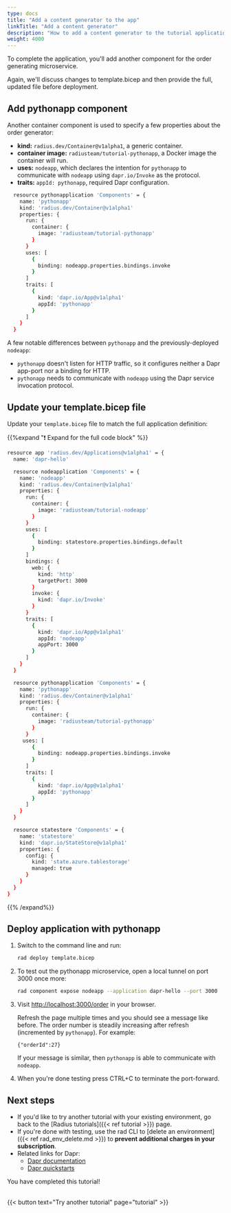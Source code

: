 ```yaml
---
type: docs
title: "Add a content generator to the app"
linkTitle: "Add a content generator"
description: "How to add a content generator to the tutorial application"
weight: 4000
---
```



To complete the application, you'll add another component for the order generating microservice. 

Again, we'll discuss changes to template.bicep and then provide the full, updated file before deployment.

## Add pythonapp component
Another container component is used to specify a few properties about the order generator: 

- **kind:** `radius.dev/Container@v1alpha1`, a generic container. 
- **container image:** `radiusteam/tutorial-pythonapp`, a Docker image the container will run.
- **uses:** `nodeapp`, which declares the intention for `pythonapp` to communicate with `nodeapp` using `dapr.io/Invoke` as the protocol. 
- **traits:** `appId: pythonapp`, required Dapr configuration. 

```sh
  resource pythonapplication 'Components' = {
    name: 'pythonapp'
    kind: 'radius.dev/Container@v1alpha1'
    properties: {
      run: {
        container: {
          image: 'radiusteam/tutorial-pythonapp'
        }
      }
      uses: [
        {
          binding: nodeapp.properties.bindings.invoke
        }
      ]
      traits: [
        {
          kind: 'dapr.io/App@v1alpha1'
          appId: 'pythonapp'
        }
      ]
    }
  }
```

A few notable differences between `pythonapp` and the previously-deployed `nodeapp`:

- `pythonapp` doesn't listen for HTTP traffic, so it configures neither a Dapr app-port nor a binding for HTTP.
- `pythonapp` needs to communicate with `nodeapp` using the Dapr service invocation protocol.

## Update your template.bicep file 

Update your `template.bicep` file to match the full application definition:

{{%expand "❗️ Expand for the full code block" %}}
```sh
resource app 'radius.dev/Applications@v1alpha1' = {
  name: 'dapr-hello'

  resource nodeapplication 'Components' = {
    name: 'nodeapp'
    kind: 'radius.dev/Container@v1alpha1'
    properties: {
      run: {
        container: {
          image: 'radiusteam/tutorial-nodeapp'
        }
      }
      uses: [
        {
          binding: statestore.properties.bindings.default
        }
      ]
      bindings: {
        web: {
          kind: 'http'
          targetPort: 3000
        }
        invoke: {
          kind: 'dapr.io/Invoke'
        }
      }
      traits: [
        {
          kind: 'dapr.io/App@v1alpha1'
          appId: 'nodeapp'
          appPort: 3000
        }
      ]
    }
  }

  resource pythonapplication 'Components' = {
    name: 'pythonapp'
    kind: 'radius.dev/Container@v1alpha1'
    properties: {
      run: {
        container: {
          image: 'radiusteam/tutorial-pythonapp'
        }
      }
     uses: [
        {
          binding: nodeapp.properties.bindings.invoke
        }
      ]
      traits: [
        {
          kind: 'dapr.io/App@v1alpha1'
          appId: 'pythonapp'
        }
      ]
    }
  }

  resource statestore 'Components' = {
    name: 'statestore'
    kind: 'dapr.io/StateStore@v1alpha1'
    properties: {
      config: {
        kind: 'state.azure.tablestorage'
        managed: true
      }
    }
  }
}
```
{{% /expand%}}  
  
## Deploy application with pythonapp

1. Switch to the command line and run:

   ```sh
   rad deploy template.bicep
   ```

1. To test out the pythonapp microservice, open a local tunnel on port 3000 once more:

   ```sh
   rad component expose nodeapp --application dapr-hello --port 3000
   ```

1. Visit [http://localhost:3000/order](http://localhost:3000/order) in your browser.

   Refresh the page multiple times and you should see a message like before. The order number is steadily increasing after refresh (incremented by `pythonapp`). For example:

   `{"orderId":27}`

   If your message is similar, then `pythonapp` is able to communicate with `nodeapp`. 

1. When you're done testing press CTRL+C to terminate the port-forward. 

## Next steps

- If you'd like to try another tutorial with your existing environment, go back to the [Radius tutorials]({{< ref tutorial >}}) page. 
- If you're done with testing, use the rad CLI to [delete an environment]({{< ref rad_env_delete.md >}}) to **prevent additional charges in your subscription**. 
- Related links for Dapr:
  - [Dapr documentation](https://docs.dapr.io/)
  - [Dapr quickstarts](https://github.com/dapr/quickstarts/tree/v1.0.0/hello-world)

You have completed this tutorial!

<br>{{< button text="Try another tutorial" page="tutorial" >}}